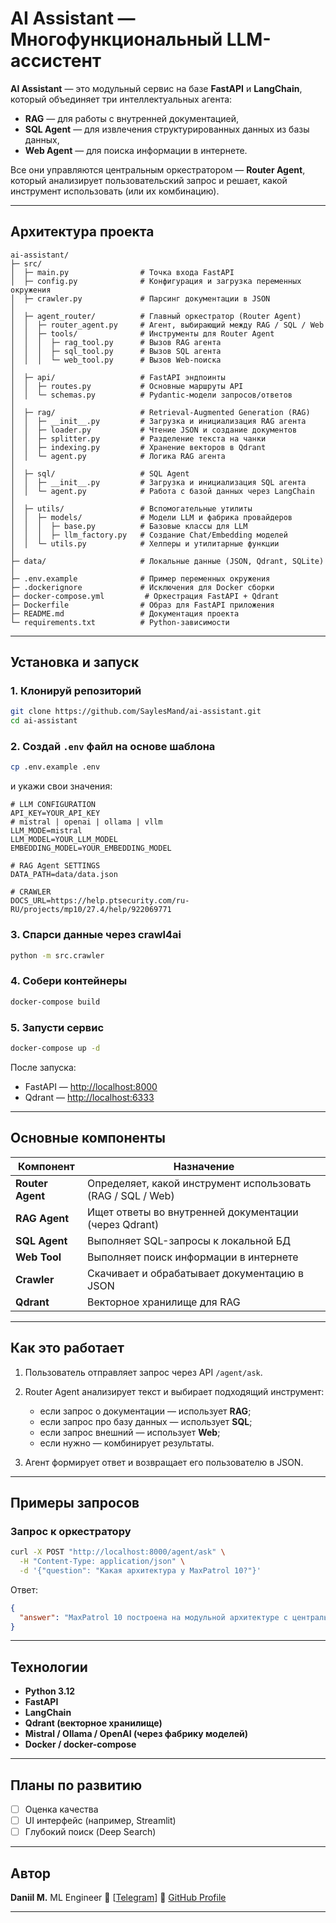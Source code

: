# AI Assistant — Многофункциональный LLM-ассистент

**AI Assistant** — это модульный сервис на базе **FastAPI** и **LangChain**, который объединяет три интеллектуальных агента:

* **RAG** — для работы с внутренней документацией,
* **SQL Agent** — для извлечения структурированных данных из базы данных,
* **Web Agent** — для поиска информации в интернете.

Все они управляются центральным оркестратором — **Router Agent**, который анализирует пользовательский запрос и решает, какой инструмент использовать (или их комбинацию).

---

## Архитектура проекта

```
ai-assistant/
├─ src/
│  ├─ main.py                # Точка входа FastAPI
│  ├─ config.py              # Конфигурация и загрузка переменных окружения
│  ├─ crawler.py             # Парсинг документации в JSON
│
│  ├─ agent_router/          # Главный оркестратор (Router Agent)
│  │  ├─ router_agent.py     # Агент, выбирающий между RAG / SQL / Web
│  │  ├─ tools/              # Инструменты для Router Agent
│  │  │  ├─ rag_tool.py      # Вызов RAG агента
│  │  │  ├─ sql_tool.py      # Вызов SQL агента
│  │  │  └─ web_tool.py      # Вызов Web-поиска
│
│  ├─ api/                   # FastAPI эндпоинты
│  │  ├─ routes.py           # Основные маршруты API
│  │  └─ schemas.py          # Pydantic-модели запросов/ответов
│
│  ├─ rag/                   # Retrieval-Augmented Generation (RAG)
│  │  ├─ __init__.py         # Загрузка и инициализация RAG агента
│  │  ├─ loader.py           # Чтение JSON и создание документов
│  │  ├─ splitter.py         # Разделение текста на чанки
│  │  ├─ indexing.py         # Хранение векторов в Qdrant
│  │  └─ agent.py            # Логика RAG агента
│
│  ├─ sql/                   # SQL Agent
│  │  ├─ __init__.py         # Загрузка и инициализация SQL агента
│  │  └─ agent.py            # Работа с базой данных через LangChain
│
│  ├─ utils/                 # Вспомогательные утилиты
│  │  ├─ models/             # Модели LLM и фабрика провайдеров
│  │  │  ├─ base.py          # Базовые классы для LLM
│  │  │  ├─ llm_factory.py   # Создание Chat/Embedding моделей
│  │  └─ utils.py            # Хелперы и утилитарные функции
│
├─ data/                     # Локальные данные (JSON, Qdrant, SQLite)
│
├─ .env.example              # Пример переменных окружения
├─ .dockerignore             # Исключения для Docker сборки
├─ docker-compose.yml         # Оркестрация FastAPI + Qdrant
├─ Dockerfile                # Образ для FastAPI приложения
├─ README.md                 # Документация проекта
└─ requirements.txt          # Python-зависимости
```

---

## Установка и запуск

### 1. Клонируй репозиторий

```bash
git clone https://github.com/SaylesMand/ai-assistant.git
cd ai-assistant
```

### 2. Создай `.env` файл на основе шаблона

```bash
cp .env.example .env
```

и укажи свои значения:

```env
# LLM CONFIGURATION
API_KEY=YOUR_API_KEY
# mistral | openai | ollama | vllm
LLM_MODE=mistral
LLM_MODEL=YOUR_LLM_MODEL
EMBEDDING_MODEL=YOUR_EMBEDDING_MODEL

# RAG Agent SETTINGS
DATA_PATH=data/data.json

# CRAWLER
DOCS_URL=https://help.ptsecurity.com/ru-RU/projects/mp10/27.4/help/922069771
```
### 3. Спарси данные через crawl4ai
```bash
python -m src.crawler
```

### 4. Собери контейнеры

```bash
docker-compose build
```

### 5. Запусти сервис

```bash
docker-compose up -d
```

После запуска:

* FastAPI — [http://localhost:8000](http://localhost:8000)
* Qdrant — [http://localhost:6333](http://localhost:6333)

---

## Основные компоненты

| Компонент        | Назначение                                                  |
| ---------------- | ----------------------------------------------------------- |
| **Router Agent** | Определяет, какой инструмент использовать (RAG / SQL / Web) |
| **RAG Agent**    | Ищет ответы во внутренней документации (через Qdrant)       |
| **SQL Agent**    | Выполняет SQL-запросы к локальной БД                        |
| **Web Tool**     | Выполняет поиск информации в интернете                      |
| **Crawler**      | Скачивает и обрабатывает документацию в JSON                |
| **Qdrant**       | Векторное хранилище для RAG                                 |

---

## Как это работает

1. Пользователь отправляет запрос через API `/agent/ask`.
2. Router Agent анализирует текст и выбирает подходящий инструмент:

   * если запрос о документации — использует **RAG**;
   * если запрос про базу данных — использует **SQL**;
   * если запрос внешний — использует **Web**;
   * если нужно — комбинирует результаты.
3. Агент формирует ответ и возвращает его пользователю в JSON.

---

## Примеры запросов

### Запрос к оркестратору

```bash
curl -X POST "http://localhost:8000/agent/ask" \
  -H "Content-Type: application/json" \
  -d '{"question": "Какая архитектура у MaxPatrol 10?"}'
```

Ответ:

```json
{
  "answer": "MaxPatrol 10 построена на модульной архитектуре с центральным компонентом MP 10 Core..."
}
```

---

## Технологии

* **Python 3.12**
* **FastAPI**
* **LangChain**
* **Qdrant (векторное хранилище)**
* **Mistral / Ollama / OpenAI (через фабрику моделей)**
* **Docker / docker-compose**

---

## Планы по развитию

* [ ] Оценка качества
* [ ] UI интерфейс (например, Streamlit)
* [ ] Глубокий поиск (Deep Search)

---

## Автор

**Daniil M.**
ML Engineer
📧 [[Telegram](https://t.me/daniil_domino)]
💼 [GitHub Profile](https://github.com/SaylesMand)

---
